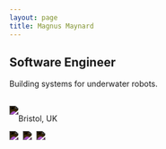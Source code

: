```yaml
---
layout: page
title: Magnus Maynard
---
```


## Software Engineer
Building systems for underwater robots.

<br>
<div style="display: flex;">
  <img aria-hidden="true" style="filter: invert(1.0);" src="{{ '/assets/icons/location.svg' | relative_url }}"/>
  <p>Bristol, UK</p>
</div>
<div style="display: flex;">
  <a href="mailto:contact@magnus.co.uk" style="display: flex; margin-right:8px;">
    <img aria-hidden="true" style="filter: invert(1.0)" src="{{ '/assets/icons/email.svg' | relative_url }}"/>
  </a>
  <a href="https://www.linkedin.com/in/magnus-maynard" style="display: flex; margin-right:8px;">
      <img aria-hidden="true" style="filter: invert(1.0);" src="{{ '/assets/icons/linkedin.svg' | relative_url }}"/>
  </a>
  <a href="https://www.github.com/magnusmaynard" style="display: flex; margin-right:8px;">
      <img aria-hidden="true" style="filter: invert(1.0);" src="{{ '/assets/icons/github.svg' | relative_url }}"/>
  </a>
</div>